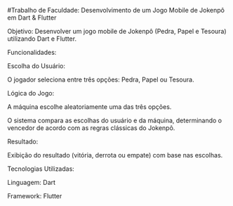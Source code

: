 #Trabalho de Faculdade: Desenvolvimento de um Jogo Mobile de Jokenpô em Dart & Flutter

Objetivo:
Desenvolver um jogo mobile de Jokenpô (Pedra, Papel e Tesoura) utilizando Dart e Flutter.

Funcionalidades:

Escolha do Usuário:

O jogador seleciona entre três opções: Pedra, Papel ou Tesoura.

Lógica do Jogo:

A máquina escolhe aleatoriamente uma das três opções.

O sistema compara as escolhas do usuário e da máquina, determinando o vencedor de acordo com as regras clássicas do Jokenpô.

Resultado:

Exibição do resultado (vitória, derrota ou empate) com base nas escolhas.

Tecnologias Utilizadas:

Linguagem: Dart

Framework: Flutter

